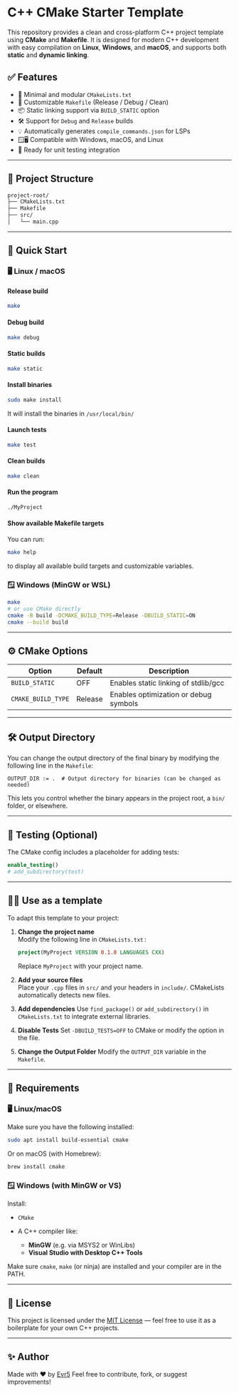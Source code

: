 # C++ CMake Starter Template

This repository provides a clean and cross-platform C++ project template using **CMake** and **Makefile**. It is designed for modern C++ development with easy compilation on **Linux**, **Windows**, and **macOS**, and supports both **static** and **dynamic linking**.

## ✅ Features

- 🧱 Minimal and modular `CMakeLists.txt`
- 🔧 Customizable `Makefile` (Release / Debug / Clean)
- 📦 Static linking support via `BUILD_STATIC` option
- 🛠️ Support for `Debug` and `Release` builds
- 💡 Automatically generates `compile_commands.json` for LSPs
- 🪟🖥️ Compatible with Windows, macOS, and Linux
- 🧪 Ready for unit testing integration

---

## 📁 Project Structure

```sh
project-root/
├── CMakeLists.txt
├── Makefile
├── src/
│   └── main.cpp
```

---

## 🚀 Quick Start

### 🖥️ Linux / macOS

#### Release build

```sh
make
```

#### Debug build

```sh
make debug
```

#### Static builds

```sh
make static
```

#### Install binaries

```sh
sudo make install
```

It will install the binaries in `/usr/local/bin/`

#### Launch tests

```sh
make test
```

#### Clean builds

```sh
make clean
```

#### Run the program

```sh
./MyProject
```

#### Show available Makefile targets

You can run:

```sh
make help
```

to display all available build targets and customizable variables.

### 🪟 Windows (MinGW or WSL)

```sh
make
# or use CMake directly
cmake -B build -DCMAKE_BUILD_TYPE=Release -DBUILD_STATIC=ON
cmake --build build
```

---

## ⚙️ CMake Options

| Option              | Default | Description                             |
|---------------------|---------|-----------------------------------------|
| `BUILD_STATIC`      | OFF     | Enables static linking of stdlib/gcc    |
| `CMAKE_BUILD_TYPE`  | Release | Enables optimization or debug symbols   |

---

## 🛠️ Output Directory

You can change the output directory of the final binary by modifying the following line in the `Makefile`:

```make
OUTPUT_DIR := .  # Output directory for binaries (can be changed as needed)
```

This lets you control whether the binary appears in the project root, a `bin/` folder, or elsewhere.

---

## 🧪 Testing (Optional)

The CMake config includes a placeholder for adding tests:

```cmake
enable_testing()
# add_subdirectory(test)
```

---

## 🧑‍💻 Use as a template

To adapt this template to your project:

1. **Change the project name**  
   Modify the following line in `CMakeLists.txt` :

   ```cmake
   project(MyProject VERSION 0.1.0 LANGUAGES CXX)
   ```

   Replace `MyProject` with your project name.

2. **Add your source files**  
   Place your `.cpp` files in `src/` and your headers in `include/`.
   CMakeLists automatically detects new files.

3. **Add dependencies**
    Use `find_package()` or `add_subdirectory()` in `CMakeLists.txt` to integrate external libraries.

4. **Disable Tests**
    Set `-DBUILD_TESTS=OFF` to CMake or modify the option in the file.

5. **Change the Output Folder**
    Modify the `OUTPUT_DIR` variable in the `Makefile`.

---

## 🧰 Requirements

### 🖥️ Linux/macOS

Make sure you have the following installed:

```sh
sudo apt install build-essential cmake
```

Or on macOS (with Homebrew):

```sh
brew install cmake
```

### 🪟 Windows (with MinGW or VS)

Install:

- `CMake`

- A C++ compiler like:
  - **MinGW** (e.g. via MSYS2 or WinLibs)
  - **Visual Studio with Desktop C++ Tools**

Make sure `cmake`, `make` (or ninja) are installed and your compiler are in the PATH.

---

## 📄 License

This project is licensed under the [MIT License](./LICENSE) — feel free to use it as a boilerplate for your own C++ projects.

---

## ✨ Author

Made with ❤️ by [Evr5](https://github.com/Evr5)
Feel free to contribute, fork, or suggest improvements!
